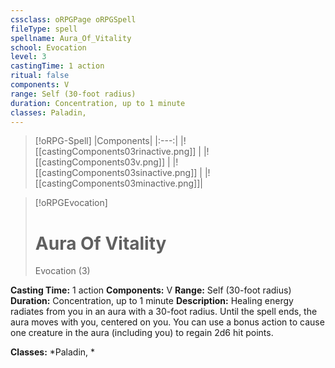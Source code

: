 ```yaml
---
cssclass: oRPGPage oRPGSpell
fileType: spell
spellname: Aura_Of_Vitality
school: Evocation
level: 3
castingTime: 1 action
ritual: false
components: V
range: Self (30-foot radius)
duration: Concentration, up to 1 minute
classes: Paladin,
---
```

> [!oRPG-Spell]
> |Components|
> |:---:|
> |![[castingComponents03rinactive.png]] |
> |![[castingComponents03v.png]] |
> |![[castingComponents03sinactive.png]] |
> |![[castingComponents03minactive.png]]|

> [!oRPGEvocation]
>#  Aura Of Vitality
> Evocation  (3)

**Casting Time:** 1 action
**Components:** V
**Range:** Self (30-foot radius)
**Duration:**  Concentration, up to 1 minute
**Description:**
Healing energy radiates from you in an aura with a 30-foot radius. Until the spell ends, the aura moves with you, centered on you. You can use a bonus action to cause one creature in the aura (including you) to regain 2d6 hit points.



**Classes:**  *Paladin, *



